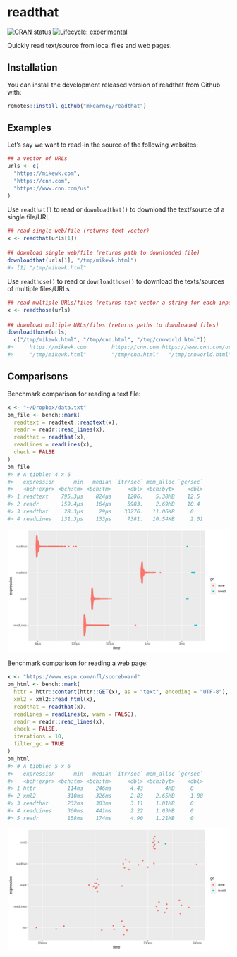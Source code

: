 
<!-- README.md is generated from README.Rmd. Please edit that file -->

# readthat

<!-- badges: start -->

[![CRAN
status](https://www.r-pkg.org/badges/version/readthat)](https://CRAN.R-project.org/package=readthat)
[![Lifecycle:
experimental](https://img.shields.io/badge/lifecycle-experimental-orange.svg)](https://www.tidyverse.org/lifecycle/#experimental)
<!-- badges: end -->

Quickly read text/source from local files and web pages.

## Installation

You can install the development released version of readthat from Github
with:

``` r
remotes::install_github("mkearney/readthat")
```

## Examples

Let’s say we want to read-in the source of the following websites:

``` r
## a vector of URLs
urls <- c(
  "https://mikewk.com",
  "https://cnn.com",
  "https://www.cnn.com/us"
)
```

Use `readthat()` to read or `downloadthat()` to download the text/source
of a single file/URL

``` r
## read single web/file (returns text vector)
x <- readthat(urls[1])

## download single web/file (returns path to downloaded file)
downloadthat(urls[1], "/tmp/mikewk.html")
#> [1] "/tmp/mikewk.html"
```

Use `readthose()` to read or `downloadthose()` to download the
texts/sources of multiple
files/URLs

``` r
## read multiple URLs/files (returns text vector–a string for each input)
x <- readthose(urls)

## download multiple URLs/files (returns paths to downloaded files)
downloadthose(urls, 
  c("/tmp/mikewk.html", "/tmp/cnn.html", "/tmp/cnnworld.html"))
#>     https://mikewk.com        https://cnn.com https://www.cnn.com/us 
#>     "/tmp/mikewk.html"        "/tmp/cnn.html"   "/tmp/cnnworld.html"
```

## Comparisons

Benchmark comparison for reading a text file:

``` r
x <- "~/Dropbox/data.txt"
bm_file <- bench::mark(
  readtext = readtext::readtext(x),
  readr = readr::read_lines(x),
  readthat = readthat(x),
  readLines = readLines(x),
  check = FALSE
)
bm_file
#> # A tibble: 4 x 6
#>   expression      min   median `itr/sec` mem_alloc `gc/sec`
#>   <bch:expr> <bch:tm> <bch:tm>     <dbl> <bch:byt>    <dbl>
#> 1 readtext    795.3µs    824µs     1206.    5.38MB    12.5 
#> 2 readr       159.4µs    164µs     5983.    2.69MB    10.4 
#> 3 readthat     28.3µs     29µs    33276.   11.06KB     0   
#> 4 readLines   131.3µs    133µs     7381.   10.54KB     2.01
```

![](man/figures/README-bm_file.png)

Benchmark comparison for reading a web page:

``` r
x <- "https://www.espn.com/nfl/scoreboard"
bm_html <- bench::mark(
  httr = httr::content(httr::GET(x), as = "text", encoding = "UTF-8"),
  xml2 = xml2::read_html(x),
  readthat = readthat(x),
  readLines = readLines(x, warn = FALSE),
  readr = readr::read_lines(x),
  check = FALSE,
  iterations = 10,
  filter_gc = TRUE
)
bm_html
#> # A tibble: 5 x 6
#>   expression      min   median `itr/sec` mem_alloc `gc/sec`
#>   <bch:expr> <bch:tm> <bch:tm>     <dbl> <bch:byt>    <dbl>
#> 1 httr          114ms    246ms      4.43       4MB     0   
#> 2 xml2          310ms    326ms      2.83    2.65MB     1.88
#> 3 readthat      232ms    303ms      3.11    1.01MB     0   
#> 4 readLines     360ms    441ms      2.22    1.03MB     0   
#> 5 readr         158ms    174ms      4.90    1.21MB     0
```

![](man/figures/README-bm_html.png)

